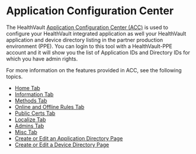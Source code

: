 # Application Configuration Center

The HealthVault [Application Configuration Center (ACC)](https://config.healthvault-ppe.com) is used to configure your HealthVault integrated application as well your HealthVault application and device directory listing in the partner production environment (PPE). You can login to this tool with a HealthVault-PPE account and it will show you the list of Application IDs and Directory IDs for which you have admin rights.

For more information on the features provided in ACC, see the following topics.

-   [Home Tab](acc-home-tab) 
-   [Information Tab](acc-information-tab) 
-   [Methods Tab](acc-methods-tab) 
-   [Online and Offline Rules Tab](acc-online-and-offline-rules-tab) 
-   [Public Certs Tab](acc-public-certs-tab) 
-   [Localize Tab](acc-localize-tab) 
-   [Admins Tab](acc-admins-tab) 
-   [Misc Tab](acc-misc-tab) 
-   [Create or Edit an Application Directory Page](acc-create-or-edit-an-application-directory-page) 
-   [Create or Edit a Device Directory Page](acc-create-or-edit-a-device-directory-page) 
